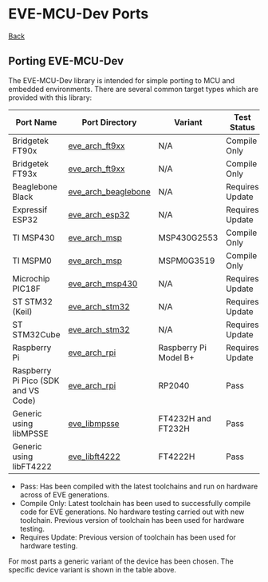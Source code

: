 # EVE-MCU-Dev Ports

[Back](../README.md)

## Porting EVE-MCU-Dev

The EVE-MCU-Dev library is intended for simple porting to MCU and embedded environments. There are several common target types which are provided with this library:

| Port Name | Port Directory | Variant | Test Status |
| --- | --- | --- | --- |
|Bridgetek FT90x | [eve_arch_ft9xx](eve_arch_ft9xx/README.md) | N/A | Compile Only |
|Bridgetek FT93x | [eve_arch_ft9xx](eve_arch_ft9xx/README.md) | N/A | Compile Only |
|Beaglebone Black | [eve_arch_beaglebone](eve_arch_beaglebone/README.md) | N/A | Requires Update |
|Expressif ESP32 | [eve_arch_esp32](eve_arch_esp32/README.md) | N/A | Requires Update |
|TI MSP430 | [eve_arch_msp](eve_arch_msp/README.md) | MSP430G2553 | Compile Only |
|TI MSPM0 | [eve_arch_msp](eve_arch_msp/README.md) | MSPM0G3519 | Compile Only |
|Microchip PIC18F | [eve_arch_msp430](eve_arch_pic/README.md) | N/A | Requires Update |
|ST STM32 (Keil) | [eve_arch_stm32](eve_arch_stm32/README.md) | N/A | Requires Update |
|ST STM32Cube | [eve_arch_stm32](eve_arch_stm32cube/README.md) | N/A | Requires Update |
|Raspberry Pi | [eve_arch_rpi](eve_arch_rpi/README.md) | Raspberry Pi Model B+ | Requires Update |
|Raspberry Pi Pico (SDK and VS Code) | [eve_arch_rpi](eve_arch_rpi/README.md) | RP2040 | Pass |
|Generic using libMPSSE  | [eve_libmpsse](eve_libmpsse/README.md) | FT4232H and FT232H | Pass |
|Generic using libFT4222  | [eve_libft4222](eve_libft4222/README.md) | FT4222H | Pass |

- Pass: Has been compiled with the latest toolchains and run on hardware across of EVE generations.
- Compile Only: Latest toolchain has been used to successfully compile code for EVE generations. No hardware testing carried out with new toolchain. Previous version of toolchain has been used for hardware testing.
- Requires Update: Previous version of toolchain has been used for hardware testing.

For most parts a generic variant of the device has been chosen. The specific device variant is shown in the table above.